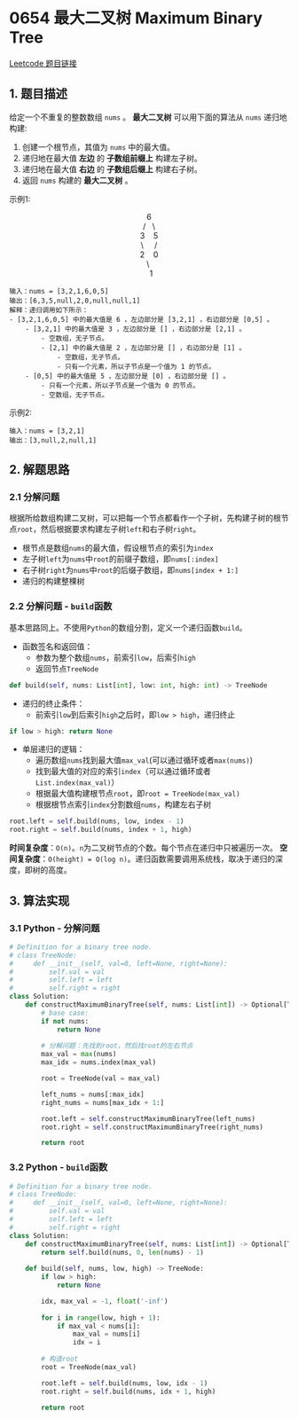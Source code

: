 # 0654 最大二叉树 Maximum Binary Tree
[Leetcode 题目链接](https://leetcode.com/problems/maximum-binary-tree/description/)

## 1. 题目描述
给定一个不重复的整数数组 `nums` 。 **最大二叉树** 可以用下面的算法从 `nums` 递归地构建:

1. 创建一个根节点，其值为 `nums` 中的最大值。
2. 递归地在最大值 **左边** 的 **子数组前缀上** 构建左子树。
3. 递归地在最大值 **右边** 的 **子数组后缀上** 构建右子树。
4. 返回 `nums` 构建的 **最大二叉树** 。

示例1:
<center> 6 </center>
<center>/&nbsp;&nbsp;&nbsp;\</center>
<center>3&nbsp;&nbsp;&nbsp;&nbsp;5</center>
<center>&nbsp;&nbsp;&nbsp;\&nbsp;&nbsp;&nbsp;&nbsp;&nbsp;/&nbsp;&nbsp;&nbsp;</center>
<center>&nbsp;&nbsp;&nbsp;2&nbsp;&nbsp;&nbsp;&nbsp;0&nbsp;&nbsp;&nbsp;</center>
<center>&nbsp;&nbsp;&nbsp;\&nbsp;&nbsp;&nbsp;&nbsp;</center>
<center>&nbsp;&nbsp;&nbsp;&nbsp;&nbsp;1&nbsp;&nbsp;&nbsp;</center>

```
输入：nums = [3,2,1,6,0,5]
输出：[6,3,5,null,2,0,null,null,1]
解释：递归调用如下所示：
- [3,2,1,6,0,5] 中的最大值是 6 ，左边部分是 [3,2,1] ，右边部分是 [0,5] 。
    - [3,2,1] 中的最大值是 3 ，左边部分是 [] ，右边部分是 [2,1] 。
        - 空数组，无子节点。
        - [2,1] 中的最大值是 2 ，左边部分是 [] ，右边部分是 [1] 。
            - 空数组，无子节点。
            - 只有一个元素，所以子节点是一个值为 1 的节点。
    - [0,5] 中的最大值是 5 ，左边部分是 [0] ，右边部分是 [] 。
        - 只有一个元素，所以子节点是一个值为 0 的节点。
        - 空数组，无子节点。
```

示例2:
```
输入：nums = [3,2,1]
输出：[3,null,2,null,1]
```

## 2. 解题思路
### 2.1 分解问题
根据所给数组构建二叉树，可以把每一个节点都看作一个子树，先构建子树的根节点`root`，然后根据要求构建左子树`left`和右子树`right`。

- 根节点是数组`nums`的最大值，假设根节点的索引为`index`
- 左子树`left`为`nums`中`root`的前缀子数组，即`nums[:index]`
- 右子树`right`为`nums`中`root`的后缀子数组，即`nums[index + 1:]`
- 递归的构建整棵树

### 2.2 分解问题 - `build`函数
基本思路同上。不使用`Python`的数组分割，定义一个递归函数`build`。

- 函数签名和返回值：
  - 参数为整个数组`nums`，前索引`low`，后索引`high`
  - 返回节点`TreeNode`
```Python
def build(self, nums: List[int], low: int, high: int) -> TreeNode
```
- 递归的终止条件：
  - 前索引`low`到后索引`high`之后时，即`low > high`，递归终止
```Python
if low > high: return None
```
- 单层递归的逻辑：
  - 遍历数组`nums`找到最大值`max_val`(可以通过循环或者`max(nums)`)
  - 找到最大值的对应的索引`index`（可以通过循环或者`List.index(max_val)`）
  - 根据最大值构建根节点`root`，即`root = TreeNode(max_val)`
  - 根据根节点索引`index`分割数组`nums`，构建左右子树
```Python
root.left = self.build(nums, low, index - 1)
root.right = self.build(nums, index + 1, high)
```

**时间复杂度**：`O(n)`。`n`为二叉树节点的个数。每个节点在递归中只被遍历一次。
**空间复杂度**：`O(height) = O(log n)`。递归函数需要调用系统栈，取决于递归的深度，即树的高度。

## 3. 算法实现
### 3.1 Python - 分解问题
```Python
# Definition for a binary tree node.
# class TreeNode:
#     def __init__(self, val=0, left=None, right=None):
#         self.val = val
#         self.left = left
#         self.right = right
class Solution:
    def constructMaximumBinaryTree(self, nums: List[int]) -> Optional[TreeNode]:
        # base case:
        if not nums:
            return None
        
        # 分解问题：先找到root，然后找root的左右节点
        max_val = max(nums)
        max_idx = nums.index(max_val)

        root = TreeNode(val = max_val)

        left_nums = nums[:max_idx]
        right_nums = nums[max_idx + 1:]

        root.left = self.constructMaximumBinaryTree(left_nums)
        root.right = self.constructMaximumBinaryTree(right_nums)

        return root
```

### 3.2 Python - `build`函数
```Python
# Definition for a binary tree node.
# class TreeNode:
#     def __init__(self, val=0, left=None, right=None):
#         self.val = val
#         self.left = left
#         self.right = right
class Solution:
    def constructMaximumBinaryTree(self, nums: List[int]) -> Optional[TreeNode]:
        return self.build(nums, 0, len(nums) - 1)
    
    def build(self, nums, low, high) -> TreeNode:
        if low > high:
            return None

        idx, max_val = -1, float('-inf')
        
        for i in range(low, high + 1):
            if max_val < nums[i]:
                max_val = nums[i]
                idx = i
        
        # 构造root
        root = TreeNode(max_val)

        root.left = self.build(nums, low, idx - 1)
        root.right = self.build(nums, idx + 1, high)

        return root
```